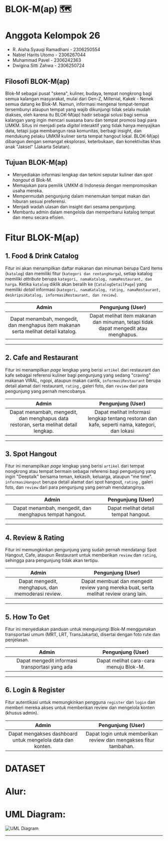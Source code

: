 ﻿# BLOK-M(ap) 🗺️

# Anggota Kelompok 26
- R. Aisha Syauqi Ramadhani - 2306250554
- Nabiel Harits Utomo - 2306267044
- Muhammad Pavel - 2306242363
- Dwigina Sitti Zahwa - 2306250724

## Filosofi BLOK-M(ap)
Blok-M sebagai pusat "skena", kuliner, budaya, tempat nongkrong bagi semua kalangan masyarakat, mulai dari Gen-Z, Millenial, Kakek - Nenek semua datang ke Blok-M. Namun, informasi mengenai tempat-tempat tersembunyi ataupun tempat yang wajib dikunjungi tidak selalu mudah diakses, oleh karena itu BLOK-M(ap) hadir sebagai solusi bagi semua kalangan yang ingin mencari suasana baru dan tempat promosi bagi para UMKM. Situs ini menjadi peta *digital* interaktif yang tidak hanya menyajikan data, tetapi juga membangun rasa komunitas, berbagi insight, dan mendukung pelaku UMKM kuliner serta tempat hangout lokal. BLOK-M(ap) dibangun dengan semangat eksplorasi, keterbukaan, dan konektivitas khas anak "Jaksel" (Jakarta Selatan). 

## Tujuan BLOK-M(ap)
- Menyediakan informasi lengkap dan terkini seputar kuliner dan *spot hangout* di Blok-M.
- Memajukan para pemilik UMKM di Indonesia dengan mempromosikan usaha mereka.
- Mempermudah pengunjung dalam menemukan tempat makan dan hiburan sesuai preferensi.
- Menjadi wadah ulasan dan insight dari sesama pengunjung.
- Membantu admin dalam mengelola dan memperbarui katalog tempat dan menu secara efisien.

# Fitur BLOK-M(ap)

## 1. **Food & Drink Catalog**

Fitur ini akan menampilkan daftar makanan dan minuman berupa Card Items (`katalog`) dan memiliki fitur (`kategori dan rentangHarga`), setiap katalog memiliki *attribute* berupa `kategori, namaKatalog, namaRestaurant, dan harga`. Ketika `katalog` diklik akan beralih ke (`CatalogDetailPage`) yang memiliki *detail* informasi (`kategori, namaKatalog, rating, namaRestaurant, deskripsiKatalog, informasiRestaurant, dan review`).

|                                     **Admin**                                      |                             **Pengunjung (User)**                              |
|:----------------------------------------------------------------------------------:|:-----------------------------------------------------------------------------------:|
| Dapat menambah, mengedit, dan menghapus item makanan serta melihat detail katalog. | Dapat melihat item makanan dan minuman, tetapi tidak dapat mengedit atau menghapus. |

---

## 2. **Cafe and Restaurant**

Fitur ini menampilkan *page* lengkap yang berisi `artikel` dari restaurant dan kafe sebagai referensi kuliner bagi pengunjung yang sedang "craving" makanan VIRAL, ngopi, ataupun makan cantik, `informasiRestaurant` berupa detail alamat dari restaurant, `rating` , galeri foto, dan `review` dari para pengunjung yang pernah mencobanya.

|                                      **Admin**                                       |                                  **Pengunjung (User)**                                   |
|:------------------------------------------------------------------------------------:|:---------------------------------------------------------------------------------------------:|
| Dapat menambah, mengedit, dan menghapus data restoran, serta melihat detail lengkap. | Dapat melihat informasi lengkap tentang restoran dan kafe, seperti nama, kategori, dan lokasi |

---

## 3. **Spot Hangout**

Fitur ini menampilkan *page* lengkap yang berisi `artikel` dari tempat nongkrong atau tempat bermain sebagai referensi bagi pengunjung yang ingin "Deeptalk" bersama teman, kekasih, keluarga, ataupun "me time". `informasiHangout` berupa detail alamat dari spot hangout, `rating` , galeri foto, dan `review` dari para pengunjung yang pernah mendatanginya.

|                        **Admin**                        |      **Pengunjung (User)**      |
|:-------------------------------------------------------:|:------------------------------------:|
| Dapat menambah, mengedit, dan menghapus tempat hangout. | Dapat melihat detail tempat hangout. |

---

## 4. **Review & Rating**

Fitur ini memungkinkan pengunjung yang sudah pernah mendatangi Spot Hangout, Cafe, ataupun Restaurant untuk memberikan `review` dan `rating`, sehingga para pengunjung tidak akan tertipu.

|                     **Admin**                     |                              **Pengunjung (User)**                              |
|:-------------------------------------------------:|:------------------------------------------------------------------------------------:|
| Dapat mengedit, menghapus, dan memoderasi review. | Dapat membuat dan mengedit review yang mereka buat, serta melihat review orang lain. |

---

## 5. **How To Get**

Fitur ini menyediakan panduan untuk mengunjungi Blok-M menggunakan transportasi umum (MRT, LRT, TransJakarta), disertai dengan foto rute dan penjelasan.

|                   **Admin**                    |       **Pengunjung (User)**       |
|:----------------------------------------------:|:--------------------------------------:|
| Dapat mengedit informasi transportasi yang ada | Dapat melihat cara-cara menuju Blok-M. |

---

## 6. **Login & Register**

Fitur autentikasi untuk memungkinkan pengguna `register` dan `login` dan memberi mereka akses untuk memberikan review dan mengelola konten (khusus admin).

|                         **Admin**                          |                    **Pengunjung (User)**                     |
|:----------------------------------------------------------:|:-----------------------------------------------------------------:|
| Dapat mengakses dashboard untuk mengelola data dan konten. | Dapat login untuk memberikan review dan mengakses fitur tambahan. |
# DATASET

# Alur:

# UML Diagram:
![UML Diagram](https://hackmd.io/_uploads/rye3lGuZgl.png)

---
